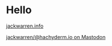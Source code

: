 # Hello

[jackwarren.info](https://jackwarren.info)

<a rel="me" href="https://hachyderm.io/@jackwarren">jackwarren/@hachyderm.io on Mastodon</a>
